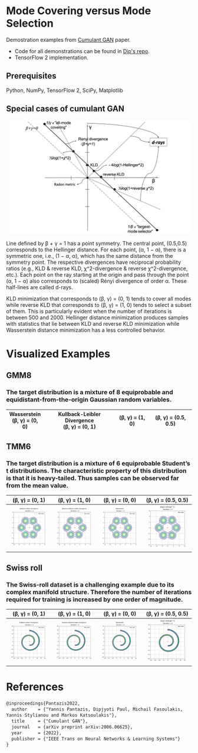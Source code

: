 # Mode Covering versus Mode Selection
Demostration examples from [Cumulant GAN](https://arxiv.org/abs/2006.06625) paper.
* Code for all demonstrations can be found in [Dip's repo](https://github.com/dipjyoti92/CumulantGAN/tree/main/).
* TensorFlow 2 implementation.



## Prerequisites
Python, NumPy, TensorFlow 2, SciPy, Matplotlib


## Special cases of cumulant GAN
![Alt-txt](figure.png)

Line defined by β + γ = 1 has a point symmetry. The central point, (0.5,0.5)
corresponds to the Hellinger distance. For each point, (α, 1 − α), there is a symmetric one, i.e., (1 − α, α), which
has the same distance from the symmetry point. The respective divergences have reciprocal probability ratios (e.g.,
KLD & reverse KLD, χ^2-divergence & reverse χ^2-divergence, etc.). Each point on the ray starting at the origin and
pass through the point (α, 1 − α) also corresponds to (scaled) Rényi divergence of order α. These half-lines are called
d-rays.


KLD minimization that corresponds to (β, γ) = (0, 1) tends to cover all modes while reverse KLD that
corresponds to (β, γ) = (1, 0) tends to select a subset of them. This is particularly evident when the number
of iterations is between 500 and 2000. Hellinger distance minimization produces samples with statistics
that lie between KLD and reverse KLD minimization while Wasserstein distance minimization has a less
controlled behavior.

# Visualized Examples

## GMM8
### The target distribution is a mixture of 8 equiprobable and equidistant-from-the-origin Gaussian random variables.

|Wasserstein<br />(β, γ) = (0, 0)    |Kullback-Leibler Divergence <br />(β, γ) = (0, 1)|(β, γ) = (1, 0)            |(β, γ) = (0.5, 0.5)
:-----------------------------------:|:-----------------------------------------------:|:-------------------------:|:-------------------------------:



## TMM6
### The target distribution is a mixture of 6 equiprobable Student’s t distributions. The characteristic property of this distribution is that it is heavy-tailed. Thus samples can be observed far from the mean value.

 (β, γ) = (0, 1)           |  (β, γ) = (1, 0)             |   (β, γ) = (0, 0)                |  (β, γ) = (0.5, 0.5)
:-----------------------------:|:----------------------------:|:--------------------------------:|:--------------------------:
![Alt-txt](gifs/tmm6/KLD_contour.gif)|![Alt-txt](gifs/tmm6/rKLD_contour.gif)|![Alt-txt](gifs/tmm6/Wasserstein_contour.gif) |![Alt-txt](gifs/tmm6/Hellinger_contour.gif)

## Swiss roll
### The Swiss-roll dataset is a challenging example due to its complex manifold structure. Therefore the number of iterations required for training is increased by one order of magnitude.



 (β, γ) = (0, 1)           |  (β, γ) = (1, 0)             |   (β, γ) = (0, 0)                |  (β, γ) = (0.5, 0.5)
:-----------------------------:|:----------------------------:|:--------------------------------:|:--------------------------:
![Alt-txt](gifs/swiss_roll/SwissRoll_KLD_contour.gif)|![Alt-txt](gifs/swiss_roll/SwissRoll_rKLD_contour.gif)|![Alt-txt](gifs/swiss_roll/SwissRoll_Wasserstein_contour.gif) |![Alt-txt](gifs/swiss_roll/SwissRoll_Hellinger_contour.gif)

# References
```
@inproceedings{Pantazis2022,
  author    = {"Yannis Pantazis, Dipjyoti Paul, Michail Fasoulakis, Yannis Stylianou and Markos Katsoulakis"},
  title     = {"Cumulant GAN"},
  journal   = {arXiv preprint arXiv:2006.06625},
  year      = {2022},
  publisher = {"IEEE Trans on Neural Networks & Learning Systems"}
}
```









